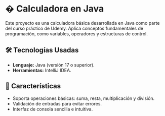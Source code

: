 # � Calculadora en Java  

Este proyecto es una calculadora básica desarrollada en Java como parte del curso práctico de Udemy. Aplica conceptos fundamentales de programación, como variables, operadores y estructuras de control.  

## 🛠️ **Tecnologías Usadas**  
- **Lenguaje:** Java (versión 17 o superior).  
- **Herramientas:** IntelliJ IDEA.  

## 🧩 **Características**  
- Soporta operaciones básicas: suma, resta, multiplicación y división.  
- Validación de entradas para evitar errores.  
- Interfaz de consola sencilla e intuitiva.  

